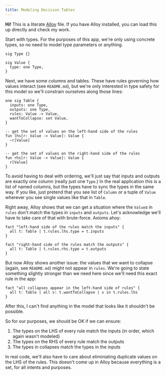 ```yaml
---
title: Modeling Decision Tables
---
```


**Hi!** This is a literate [Alloy](https://alloytools.org) file.
If you have Alloy installed, you can load this up directly and check my work.

Start with types.
For the purposes of this app, we're only using concrete types, so no need to model type parameters or anything.

```alloy
sig Type {}

sig Value {
  type: one Type,
}
```

Next, we have some columns and tables.
These have rules governing how values interact (see `README.md`), but we're only interested in type safety for this model so we'll constrain ourselves along those lines:

```alloy
one sig Table {
  inputs: one Type,
  outputs: one Type,
  rules: Value -> Value,
  wantToCollapse: set Value,
}

-- get the set of values on the left-hand side of the rules
fun lhs[r: Value -> Value]: Value {
  ~r[Value]
}

-- get the set of values on the right-hand side of the rules
fun rhs[r: Value -> Value]: Value {
  r[Value]
}
```

To avoid having to deal with ordering, we'll just say that inputs and outputs are exactly one column (really just one `Type`.)
In the real application this is a list of named columns, but the types have to sync the types in the same way.
If you like, just pretend that you see list of `Column` or a tuple of `Value` wherever you see single values like that in `Table`.

Right away, Alloy shows that we can get a situation where the `Value`s in `rules` don't match the types in `inputs` and `outputs`.
Let's acknowledge we'll have to take care of that with brute-force.
Axioms ahoy:

```alloy
fact "left-hand side of the rules match the inputs" {
  all t: Table | t.rules.lhs.type = t.inputs
}

fact "right-hand side of the rules match the outputs" {
  all t: Table | t.rules.rhs.type = t.outputs
}
```

But now Alloy shows another issue: the values that we want to collapse (again, see `README.md`) might not appear in `rules`.
We're going to state something slightly stronger than we need here since we'll need this exact rule in the app:

```alloy
fact "all collapses appear in the left-hand side of rules" {
  all t: Table | all v: t.wantToCollapse | v in t.rules.lhs
}
```

After this, I can't find anything in the model that looks like it shouldn't be possible.

So for our purposes, we should be OK if we can ensure:

1. The types on the LHS of every rule match the inputs (in order, which again wasn't modeled)
2. The types on the RHS of every rule match the outputs
3. The types in collapses match the types in the inputs

In real code, we'll also have to care about eliminiating duplicate values on the LHS of the rules.
This doesn't come up in Alloy because everything is a set, for all intents and purposes.
